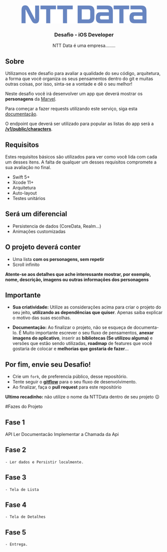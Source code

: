 <!-- Header-->
<br />
<p align="center">
  <a href="https://github.com/MoacirParticular/DesafioMobileMarvel">
    <img src="https://raw.githubusercontent.com/MoacirParticular/MoacirParticular/main/NttdataAzul.jpg" alt="Logo" width="400" height="58">
  </a>

  <h3 align="center">Desafio - iOS Developer </h3>

  <p align="center">
    NTT Data é uma empresa........
  </p>
</p>

## Sobre
<p> Utilizamos este desafio para avaliar a qualidade do seu código, arquitetura, a forma que você organiza os seus pensamentos dentro do git e muitas outras coisas, por isso, sinta-se a vontade e dê o seu melhor! </p>

<p>Neste desafio você irá desenvolver um app que deverá mostrar os <b>personagens</b> da <a href="https://www.marvel.com/characters">Marvel</a>. 
  
<p>Para começar a fazer requests utilizando este serviço, siga esta <a href="https://developer.marvel.com/documentation/authorization">documentação</a>.
</p>
<p> O endpoint que deverá ser utilizado para popular as listas do app será a <b><a href="https://developer.marvel.com/docs#!/public/getCreatorCollection_get_0">/v1/public/characters</a></b>. 
</p>


## Requisitos
<p>Estes requisitos básicos são utilizados para ver como você lida com cada um desses itens. A falta de qualquer um desses requisitos compromete a sua avaliação no final.</p>


* Swift 5+ 
* Xcode 11+ 
* Arquitetura
* Auto-layout
* Testes unitários

## Será um diferencial 
* Persistencia de dados (CoreData, Realm...)
* Animações customizadas 

## O projeto deverá conter
* Uma lista **com os personagens, sem repetir**
* Scroll infinito

<b>Atente-se aos detalhes que ache interessante mostrar, por exemplo, nome, descrição, imagens ou outras informações dos personagens</b>

## Importante
* **Sua criatividade:** Utilize as considerações acima para criar o projeto do seu jeito, **utilizando as dependências que quiser**. Apenas saiba explicar o motivo das suas escolhas. 

* **Documentação:** Ao finalizar o projeto, não se esqueça de documenta-lo. É Muito importante escrever o seu fluxo de pensamentos, **anexar imagens do aplicativo**, inserir as **bibliotecas (Se utilizou alguma)** e versões que estão sendo utilizadas, **roadmap** de features que você gostaria de colocar e **melhorias que gostaria de fazer**...

## Por fim, envie seu Desafio!
* Crie um `fork`, de preferencia público, desse repositório.
* Tente seguir o <b><a href="https://imasters.com.br/agile/fluxo-de-desenvolvimento-com-gitflow#:~:text=Como%20afirma%20Vincent%20Driessen%20(2010,o%20trunk%20e%20o%20branch.">gitflow</a></b> para o seu fluxo de desenvolvimento.
* Ao finalizar, faça o **pull request** para este repositório

**Ultimo recadinho:** não utilize o nome da NTTData dentro de seu projeto 😉



#Fazes do Projeto
## Fase 1
  API
    Ler Documentacão
    Implementar a Chamada da Api
    
## Fase 2
    - Ler dados e Persistir localmente.
    
## Fase 3 
    - Tela de Lista

## Fase 4
    - Tela de Detalhes
    
## Fase 5
    - Entrega.


  
